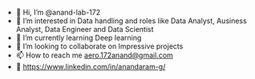 - 👋 Hi, I’m @anand-lab-172
- 👀 I’m interested in Data handling and roles like Data Analyst, Ausiness Analyst, Data Engineer and Data Scientist 
- 🌱 I’m currently learning Deep learning 
- 💞️ I’m looking to collaborate on Impressive projects 
- 📫 How to reach me aero.172anand@gmail.com
- 🔗 https://www.linkedin.com/in/anandaram-g/

